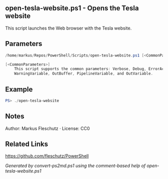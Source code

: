 ## open-tesla-website.ps1 - Opens the Tesla website

This script launches the Web browser with the Tesla website.

## Parameters
```powershell
/home/markus/Repos/PowerShell/Scripts/open-tesla-website.ps1 [<CommonParameters>]

[<CommonParameters>]
    This script supports the common parameters: Verbose, Debug, ErrorAction, ErrorVariable, WarningAction, 
    WarningVariable, OutBuffer, PipelineVariable, and OutVariable.
```

## Example
```powershell
PS> ./open-tesla-website

```

## Notes
Author: Markus Fleschutz · License: CC0

## Related Links
https://github.com/fleschutz/PowerShell

*Generated by convert-ps2md.ps1 using the comment-based help of open-tesla-website.ps1*
